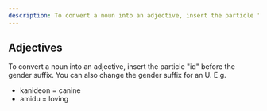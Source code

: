 ```yaml
---
description: To convert a noun into an adjective, insert the particle "id" before the gender suffix. You can also change the gender suffix for an U.
---
```

## Adjectives
To convert a noun into an adjective, insert the particle "id" before the gender suffix. You can also change the gender suffix for an U. E.g.
- kanideon = canine
- amidu = loving
